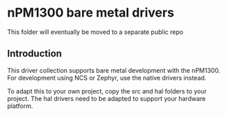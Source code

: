nPM1300 bare metal drivers
==========================

This folder will eventually be moved to a separate public repo

Introduction
------------

This driver collection supports bare metal development with the nPM1300.
For development using NCS or Zephyr, use the native drivers instead.

To adapt this to your own project, copy the src and hal folders to your project.
The hal drivers need to be adapted to support your hardware platform.
